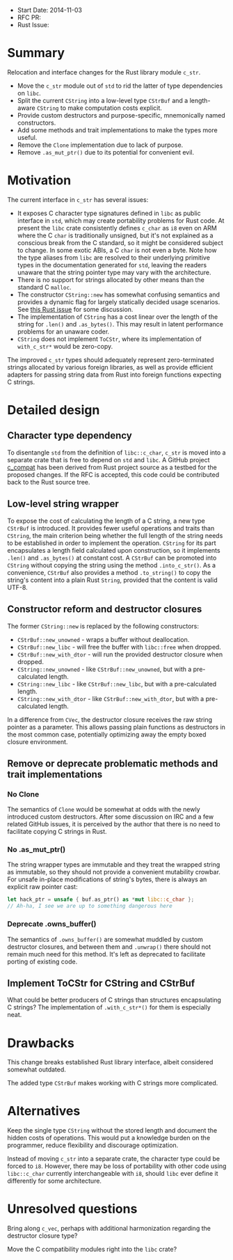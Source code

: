 - Start Date: 2014-11-03
- RFC PR: 
- Rust Issue: 

# Summary

Relocation and interface changes for the Rust library module `c_str`.

* Move the `c_str` module out of `std` to rid the latter of type
  dependencies on `libc`.
* Split the current `CString` into a low-level type `CStrBuf` and
  a length-aware `CString` to make computation costs explicit.
* Provide custom destructors and purpose-specific, mnemonically named
  constructors.
* Add some methods and trait implementations to make the types more useful.
* Remove the `Clone` implementation due to lack of purpose.
* Remove `.as_mut_ptr()` due to its potential for convenient evil.

# Motivation

The current interface in `c_str` has several issues:

* It exposes C character type signatures defined in `libc` as public
  interface in `std`, which may create portability problems for Rust code.
  At present the `libc` crate consistently defines `c_char` as `i8`
  even on ARM where the C `char` is traditionally unsigned, but it's not
  explained as a conscious break from the C standard, so it might
  be considered subject to change. In some exotic ABIs, a C `char` is not
  even a byte. Note how the type aliases from `libc` are resolved to their
  underlying primitive types in the documentation generated for `std`,
  leaving the readers unaware that the string pointer type may vary with
  the architecture.
* There is no support for strings allocated by other means than the
  standard C `malloc`.
* The constructor `CString::new` has somewhat confusing semantics and
  provides a dynamic flag for largely statically decided usage
  scenarios.
  See [this Rust issue](https://github.com/rust-lang/rust/issues/18117)
  for some discussion.
* The implementation of `CString` has a cost linear over the length
  of the string for `.len()` and `.as_bytes()`. This may result in latent
  performance problems for an unaware coder.
* `CString` does not implement `ToCStr`, where its implementation of
  `with_c_str*` would be zero-copy.

The improved `c_str` types should adequately represent zero-terminated
strings allocated by various foreign libraries, as well as provide
efficient adapters for passing string data from Rust into foreign
functions expecting C strings.

# Detailed design

## Character type dependency

To disentangle `std` from the definition of `libc::c_char`,
`c_str` is moved into a separate crate that is free to depend on `std`
and `libc`. A GitHub project
[c_compat](https://github.com/mzabaluev/rust-c-compat) has been
derived from Rust project source as a testbed for the proposed changes.
If the RFC is accepted, this code could be contributed back to the Rust
source tree.

## Low-level string wrapper

To expose the cost of calculating the length of a C string, a new
type `CStrBuf` is introduced. It provides fewer useful operations
and traits than `CString`, the main criterion being whether
the full length of the string needs to be established in order to
implement the operation. `CString` for its part encapsulates a length
field calculated upon construction, so it implements `.len()` and
`.as_bytes()` at constant cost. A `CStrBuf` can be promoted into
`CString` without copying the string using the method
`.into_c_str()`. As a convenience, `CStrBuf` also provides a method
`.to_string()` to copy the string's content into a plain Rust
`String`, provided that the content is valid UTF-8.

## Constructor reform and destructor closures

The former `CString::new` is replaced by the following constructors:

* `CStrBuf::new_unowned` - wraps a buffer without deallocation.
* `CStrBuf::new_libc` - will free the buffer with `libc::free` when dropped.
* `CStrBuf::new_with_dtor` - will run the provided destructor closure
  when dropped.
* `CString::new_unowned` - like `CStrBuf::new_unowned`, but with a
  pre-calculated length.
* `CString::new_libc` - like `CStrBuf::new_libc`, but with a
  pre-calculated length.
* `CString::new_with_dtor` - like `CStrBuf::new_with_dtor`, but with a
  pre-calculated length.

In a difference from `CVec`, the destructor closure receives the raw string
pointer as a parameter. This allows passing plain functions as destructors
in the most common case, potentially optimizing away the empty boxed
closure environment.

## Remove or deprecate problematic methods and trait implementations

### No Clone

The semantics of `Clone` would be somewhat at odds with the newly
introduced custom destructors.
After some discussion on IRC and a few related GitHub issues, it is
perceived by the author that there is no need to facilitate copying
C strings in Rust.

### No .as_mut_ptr()

The string wrapper types are immutable and they treat the wrapped
string as immutable, so they should not provide a convenient
mutability crowbar.
For unsafe in-place modifications of string's bytes, there is
always an explicit raw pointer cast:
````rust
let hack_ptr = unsafe { buf.as_ptr() as *mut libc::c_char };
// Ah-ha, I see we are up to something dangerous here
````

### Deprecate .owns_buffer()

The semantics of `.owns_buffer()` are somewhat muddled by custom
destructor closures, and between them and `.unwrap()` there should not
remain much need for this method. It's left as deprecated to facilitate
porting of existing code.

## Implement ToCStr for CString and CStrBuf

What could be better producers of C strings than structures encapsulating
C strings? The implementation of `.with_c_str*()` for them is especially
neat.

# Drawbacks

This change breaks established Rust library interface, albeit considered
somewhat outdated.

The added type `CStrBuf` makes working with C strings more complicated.

# Alternatives

Keep the single type `CString` without the stored length and document
the hidden costs of operations. This would put a knowledge burden on the
programmer, reduce flexibility and discourage optimization.

Instead of moving `c_str` into a separate crate, the character type could be
forced to `i8`. However, there may be loss of portability with other code
using `libc::c_char` currently interchangeable with `i8`, should `libc` ever
define it differently for some architecture.

# Unresolved questions

Bring along `c_vec`, perhaps with additional harmonization regarding the
destructor closure type?

Move the C compatibility modules right into the `libc` crate?
